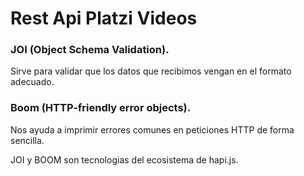 # Rest Api Platzi Videos

### JOI (Object Schema Validation).
Sirve para validar que los datos que recibimos vengan en el formato adecuado.

### Boom (HTTP-friendly error objects).
Nos ayuda a imprimir errores comunes en peticiones HTTP de forma sencilla.

JOI y BOOM son tecnologias del ecosistema de hapi.js.